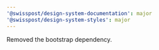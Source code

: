 ```yaml
---
'@swisspost/design-system-documentation': major
'@swisspost/design-system-styles': major
---
```


Removed the bootstrap dependency.
